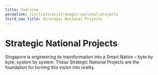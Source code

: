 ```yaml
---
title: Overview
permalink: /initiatives/strategic-national-projects
third_nav_title: Strategic National Projects
---
```


# Strategic National Projects

Singapore is engineering its transformation into a Smart Nation – byte by byte, system by system. These Strategic National Projects are the foundation for turning this vision into reality.  

<style>
/*
